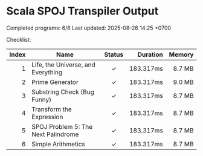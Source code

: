 # Scala SPOJ Transpiler Output

Completed programs: 6/6
Last updated: 2025-08-26 14:25 +0700

Checklist:

| Index | Name | Status | Duration | Memory |
|------:|------|:-----:|---------:|-------:|
| 1 | Life, the Universe, and Everything | ✓ | 183.317ms | 8.7 MB |
| 2 | Prime Generator | ✓ | 183.317ms | 9.0 MB |
| 3 | Substring Check (Bug Funny) | ✓ | 183.317ms | 8.7 MB |
| 4 | Transform the Expression | ✓ | 183.317ms | 8.7 MB |
| 5 | SPOJ Problem 5: The Next Palindrome | ✓ | 183.317ms | 8.7 MB |
| 6 | Simple Arithmetics | ✓ | 183.317ms | 8.7 MB |

